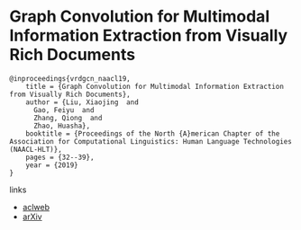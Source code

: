 # Graph Convolution for Multimodal Information Extraction from Visually Rich Documents

```
@inproceedings{vrdgcn_naacl19,
    title = {Graph Convolution for Multimodal Information Extraction from Visually Rich Documents},
    author = {Liu, Xiaojing  and
      Gao, Feiyu  and
      Zhang, Qiong  and
      Zhao, Huasha},
    booktitle = {Proceedings of the North {A}merican Chapter of the Association for Computational Linguistics: Human Language Technologies (NAACL-HLT)},
    pages = {32--39},
    year = {2019}
}
```

links
- [aclweb](https://aclweb.org/anthology/papers/N/N19/N19-2005/)
- [arXiv](https://arxiv.org/abs/1903.11279)
